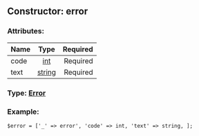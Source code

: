 ## Constructor: error  

### Attributes:

| Name     |    Type       | Required |
|----------|:-------------:|---------:|
|code|[int](../types/int.md) | Required|
|text|[string](../types/string.md) | Required|


### Type: [Error](../types/Error.md)

### Example:


```
$error = ['_' => error', 'code' => int, 'text' => string, ];
```